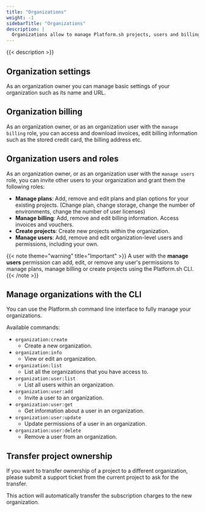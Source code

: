 ```yaml
---
title: "Organizations"
weight: -1
sidebarTitle: "Organizations"
description: |
  Organizations allow to manage Platform.sh projects, users and billing.
---
```


{{< description >}}

## Organization settings

As an organization owner you can manage basic settings of your organization such as its name and URL.

## Organization billing

As an organization owner, or as an organization user with the `manage billing` role, you can access and download invoices, edit billing information such as the stored credit card, the billing address etc. 

## Organization users and roles

As an organization owner, or as an organization user with the `manage users` role, you can invite other users to your organization and grant them the following roles:

* **Manage plans**: Add, remove and edit plans and plan options for your existing projects. (Change plan, change storage, change the number of environments, change the number of user licenses)
* **Manage billing**: Add, remove and edit billing information. Access invoices and vouchers.
* **Create projects**: Create new projects within the organization.
* **Manage users**: Add, remove and edit organization-level users and permissions, including your own.

{{< note theme="warning" title="Important" >}}
A user with the **manage users** permission can add, edit, or remove any user's permissions to manage plans, manage billing or create projects using the Platform.sh CLI.
{{< /note >}}

## Manage organizations with the CLI

You can use the Platform.sh command line interface to fully manage your organizations.

Available commands:

* `organization:create`
  * Create a new organization.
* `organization:info`
  * View or edit an organization.
* `organization:list`
  * List all the organizations that you have access to.
* `organization:user:list`
  * List all users within an organization.
* `organization:user:add`
  * Invite a user to an organization.
* `organization:user:get`
  * Get information about a user in an organization.
* `organization:user:update`
  * Update permissions of a user in an organization.
* `organization:user:delete`
  * Remove a user from an organization.

## Transfer project ownership

If you want to transfer ownership of a project to a different organization, please submit a support ticket from the current project to ask for the transfer.

This action will automatically transfer the subscription charges to the new organization.
